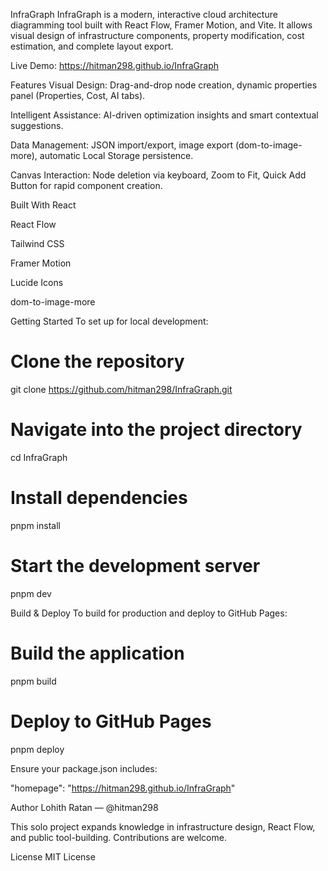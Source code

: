 InfraGraph
InfraGraph is a modern, interactive cloud architecture diagramming tool built with React Flow, Framer Motion, and Vite. It allows visual design of infrastructure components, property modification, cost estimation, and complete layout export.

Live Demo: https://hitman298.github.io/InfraGraph

Features
Visual Design: Drag-and-drop node creation, dynamic properties panel (Properties, Cost, AI tabs).

Intelligent Assistance: AI-driven optimization insights and smart contextual suggestions.

Data Management: JSON import/export, image export (dom-to-image-more), automatic Local Storage persistence.

Canvas Interaction: Node deletion via keyboard, Zoom to Fit, Quick Add Button for rapid component creation.

Built With
React

React Flow

Tailwind CSS

Framer Motion

Lucide Icons

dom-to-image-more

Getting Started
To set up for local development:

# Clone the repository
git clone https://github.com/hitman298/InfraGraph.git

# Navigate into the project directory
cd InfraGraph

# Install dependencies
pnpm install

# Start the development server
pnpm dev

Build & Deploy
To build for production and deploy to GitHub Pages:

# Build the application
pnpm build

# Deploy to GitHub Pages
pnpm deploy

Ensure your package.json includes:

"homepage": "https://hitman298.github.io/InfraGraph"

Author
Lohith Ratan — @hitman298

This solo project expands knowledge in infrastructure design, React Flow, and public tool-building. Contributions are welcome.

License
MIT License
